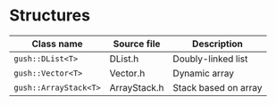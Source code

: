 # Structures


| Class name | Source file | Description |
| --- | --- | --- |
| `gush::DList<T>` | DList.h | Doubly-linked list |
| `gush::Vector<T>` | Vector.h | Dynamic array |
| `gush::ArrayStack<T>` | ArrayStack.h | Stack based on array